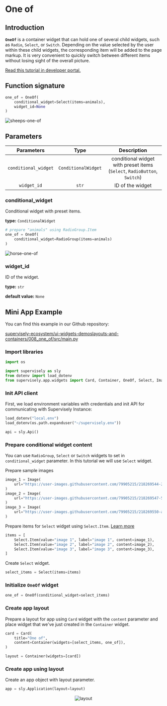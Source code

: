 # One of

## Introduction

**`OneOf`**  is a container widget that can hold one of several child widgets, such as `Radio`, `Select`, or `Switch`. Depending on the value selected by the user within these child widgets, the corresponding item will be added to the page markup. It is very convenient to quickly switch between different items without losing sight of the overall picture.

[Read this tutorial in developer portal.](https://developer.supervise.ly/app-development/widgets/layouts-and-containers/oneof)

## Function signature

```python
one_of = OneOf(
    conditional_widget=Select(items=animals),
    widget_id=None
)
```

![sheeps-one-of](https://user-images.githubusercontent.com/79905215/218075609-0428af83-0ef1-492b-8623-fa7a7bd0d3de.png)

## Parameters

|     Parameters     |       Type        |                             Description                             |
| :----------------: | :---------------: | :-----------------------------------------------------------------: |
| `conditional_widget` | `ConditionalWidget` | conditional widget with preset items (`Select`, `RadioButton`, `Switch`) |
|     `widget_id`      |        `str`        |                          ID of the widget                           |

### conditional_widget

Conditional widget with preset items.

**type:** `ConditionalWidget`

```python
# prepare "animals" using RadioGroup.Item
one_of = OneOf(
    conditional_widget=RadioGroup(items=animals)
)
```

![horse-one-of](https://user-images.githubusercontent.com/79905215/218075942-d2754ba6-0b9c-4572-b619-9363a2eecaf3.png)

### widget_id

ID of the widget.

**type:** `str`

**default value:** `None`

## Mini App Example

You can find this example in our Github repository:

[supervisely-ecosystem/ui-widgets-demoslayouts-and-containers/008_one_of/src/main.py](https://github.com/supervisely-ecosystem/ui-widgets-demos/blob/master/layouts-and-containers/008_one_of/src/main.py)

### Import libraries

```python
import os

import supervisely as sly
from dotenv import load_dotenv
from supervisely.app.widgets import Card, Container, OneOf, Select, Image
```

### Init API client

First, we load environment variables with credentials and init API for communicating with Supervisely Instance:

```python
load_dotenv("local.env")
load_dotenv(os.path.expanduser("~/supervisely.env"))

api = sly.Api()
```

### Prepare conditional widget content

You can use `RadioGroup`, `Select` or `Switch` widgets to set in `conditional_widget` parameter.
In this tutorial we will use `Select` widget. 

Prepare sample images

```python
image_1 = Image(
    url="https://user-images.githubusercontent.com/79905215/218269544-2e126d4a-20eb-4ace-8933-d36732bb0634.jpeg"
)
image_2 = Image(
    url="https://user-images.githubusercontent.com/79905215/218269547-5b5316f9-9ae2-4b0c-aedb-b2238e44f95d.jpeg"
)
image_3 = Image(
    url="https://user-images.githubusercontent.com/79905215/218269550-a5caba65-1f0f-4986-8711-7d36c7911e51.jpeg"
)
```

Prepare items for `Select` widget using `Select.Item`. [Learn more](https://github.com/supervisely-ecosystem/ui-widgets-demos/tree/master/selection/001_select)

```python
items = [
    Select.Item(value="image 1", label="image 1", content=image_1),
    Select.Item(value="image 2", label="image 2", content=image_2),
    Select.Item(value="image 3", label="image 3", content=image_3),
]
```

Create `Select` widget.

```python
select_items = Select(items=items)
```


### Initialize `OneOf` widget

```python
one_of = OneOf(conditional_widget=select_items)
```

### Create app layout

Prepare a layout for app using `Card` widget with the `content` parameter and place widget that we've just created in the `Container` widget.

```python
card = Card(
    title="One of",
    content=Container(widgets=[select_items, one_of]),
)

layout = Container(widgets=[card])
```

### Create app using layout

Create an app object with layout parameter.

```python
app = sly.Application(layout=layout)
```

<p align="center">
  <img src="https://user-images.githubusercontent.com/79905215/218269955-86b5bb95-f242-4e05-9bc6-be86e633f2b1.gif" alt="layout" />
</p>
